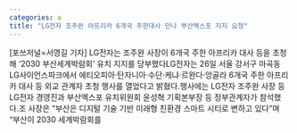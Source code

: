 ```yaml
---
categories: a
title: "LG전자 조주완 아프리카 6개국 주한대사 만나 부산엑스포 지지 요청"
---
```

[포쓰저널=서영길 기자] LG전자는 조주완 사장이 6개국 주한 아프리카 대사 등을 초청해 ‘2030 부산세계박람회’ 유치 지지를 당부했다LG전자는 26일 서울 강서구 마곡동 LG사이언스파크에서 에티오피아·탄자니아·수단·케냐·르완다·앙골라 6개국 주한 아프리카 대사 등 외교 관계자 초청 행사를 열었다고 밝혔다.행사에는 LG전자 조주완 사장 등 LG전자 경영진과 부산엑스포 유치위원회 윤성혁 기획본부장 등 정부관계자가 참석했다.조 사장은 “부산은 디지털 기술 기반 미래형 친환경 스마트 시티로 변하고 있다”며 “부산이 2030 세계박람회를